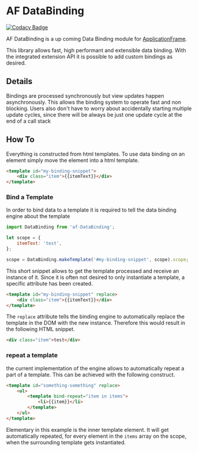 # AF DataBinding

[![Codacy Badge](https://api.codacy.com/project/badge/Grade/52c8abec92134998a497fea899abb5cd)](https://www.codacy.com/app/TitanNanoDE/af-DataBinding?utm_source=github.com&utm_medium=referral&utm_content=TitanNanoDE/af-DataBinding&utm_campaign=badger)

AF DataBinding is a up coming Data Binding module for [ApplicationFrame](https://github.com/TitanNanoDE/ApplicationFrame).

This library allows fast, high performant and extensible data binding.
With the integrated extension API it is possible to add custom bindings as desired.

## Details
Bindings are processed synchronously but view updates happen asynchronously.
This allows the binding system to operate fast and non blocking.
Users also don't have to worry about accidentally starting multiple update cycles,
since there will be always be just one update cycle at the end of a call stack


## How To
Everything is constructed from html templates. To use data binding on an element
simply move the element into a html template.

```html
<template id="my-binding-snippet">
    <div class="item">{{itemText}}</div>
</template>
```

### Bind a Template
In order to bind data to a template it is required to tell the data binding engine
about the template

```JavaScript
import DataBinding from 'af-DataBinding';

let scope = {
    itemText: 'test',
};

scope = DataBinding.makeTemplate('#my-binding-snippet', scope).scope;
```

This short snippet allows to get the template processed and receive an instance
of it. Since it is often not desired to only instantiate a template, a specific
attribute has been created.

```html
<template id="my-binding-snippet" replace>
    <div class="item">{{itemText}}</div>
</template>
```

The `replace` attribute tells the binding engine to automatically replace
the template in the DOM with the new instance.
Therefore this would result in the following HTML snippet.

```html
<div class="item">test</div>
```

### repeat a template
the current implementation of the engine allows to automatically repeat a part
of a template. This can be achieved with the following construct.

```html
<template id="something-something" replace>
    <ul>
        <template bind-repeat="item in items">
            <li>{{item}}</li>
        </template>
    </ul>
</template>
```

Elementary in this example is the inner template element. It will get
automatically repeated, for every element in the `items` array on the scope,
when the surrounding template gets instantiated.
